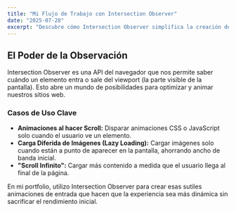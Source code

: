 ```yaml
---
title: "Mi Flujo de Trabajo con Intersection Observer"
date: "2025-07-28"
excerpt: "Descubre cómo Intersection Observer simplifica la creación de animaciones y la carga diferida de elementos, mejorando el rendimiento y la experiencia del usuario."
---
```


## El Poder de la Observación

Intersection Observer es una API del navegador que nos permite saber cuándo un elemento entra o sale del viewport (la parte visible de la pantalla). Esto abre un mundo de posibilidades para optimizar y animar nuestros sitios web.

### Casos de Uso Clave

* **Animaciones al hacer Scroll:** Disparar animaciones CSS o JavaScript solo cuando el usuario ve un elemento.
* **Carga Diferida de Imágenes (Lazy Loading):** Cargar imágenes solo cuando están a punto de aparecer en la pantalla, ahorrando ancho de banda inicial.
* **"Scroll Infinito":** Cargar más contenido a medida que el usuario llega al final de la página.

En mi portfolio, utilizo Intersection Observer para crear esas sutiles animaciones de entrada que hacen que la experiencia sea más dinámica sin sacrificar el rendimiento inicial.
